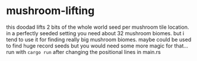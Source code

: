 # mushroom-lifting
this doodad lifts 2 bits of the whole world seed per mushroom tile location. in a perfectly seeded setting you need about 32 mushroom biomes. but i tend to use it for finding really big mushroom biomes. maybe could be used to find huge record seeds but you would need some more magic for that...
run with `cargo run` after changing the positional lines in main.rs

